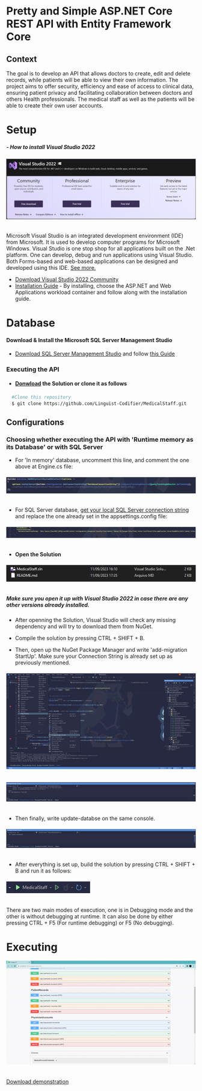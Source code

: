 # Pretty and Simple ASP.NET Core REST API with Entity Framework Core

## Context

The goal is to develop an API that allows doctors to create, edit
and delete records, while patients will be able to view their own information. The
project aims to offer security, efficiency and ease of access to clinical data,
ensuring patient privacy and facilitating collaboration between doctors and others
Health professionals. The medical staff as well as the patients will be able to create their own user accounts.

# Setup

##### - How to install Visual Studio 2022

<h6><img src="./Docs/Images/DownloadsPage.PNG"/></h6>

Microsoft Visual Studio is an integrated development environment (IDE) from Microsoft. It is used to develop computer programs for Microsoft Windows. Visual Studio is one stop shop for all applications built on the .Net platform. One can develop, debug and run applications using Visual Studio.
Both Forms-based and web-based applications can be designed and developed using this IDE. [See more.](https://visualstudio.microsoft.com/pt-br/downloads/)

- [Download Visual Studio 2022 Community](https://visualstudio.microsoft.com/pt-br/thank-you-downloading-visual-studio/?sku=Community&channel=Release&version=VS2022&source=VSLandingPage&cid=2030&workload=dotnet-dotnetwebcloud&passive=false#dotnet)
- [Installation Guide](https://learn.microsoft.com/en-us/visualstudio/install/install-visual-studio?view=vs-2022) - By installing, choose the ASP.NET and Web Applications workload container and follow along with the installation guide.

# Database

#### Download & Install the Microsoft SQL Server Management Studio

- [Download SQL Server Management Studio](https://learn.microsoft.com/en-us/sql/ssms/download-sql-server-management-studio-ssms?view=sql-server-ver16#download-ssms) and follow [this Guide](https://www.nobledesktop.com/how-to-install-sql-server-management-studio)

### Executing the API

- #### [Donwload](https://github.com/Linguist-Codifier/MedicalStaff/archive/refs/heads/master.zip) the Solution or clone it as follows
```bash
  #Clone this repository
  $ git clone https://github.com/Linguist-Codifier/MedicalStaff.git
```

## Configurations

### Choosing whether executing the API with 'Runtime memory as its Database' or with SQL Server

- For 'In memory' database, uncomment this line, and comment the one above at Engine.cs file:
<h6><img src="Docs/Images/Config.PNG"/></h6>

- For SQL Server database, [get your local SQL Server connection string](https://www.c-sharpcorner.com/article/get-connectionstring-for-sql-server/) and replace the one already set in the appsettings.config file:
<h6><img src="Docs/Images/ConnectionString.PNG"/></h6>

- #### Open the Solution

<h6><img src="./Docs/Images/SolutionFile.PNG"/></h6> 

##### Make sure you open it up with Visual Studio 2022 in case there are any other versions already installed.

- After openning the Solution, Visual Studio will check any missing dependency and will try to download them from NuGet.

- Compile the solution by pressing CTRL + SHIFT + B.

- Then, open up the NuGet Package Manager and write 'add-migration StartUp'. Make sure your Connection String is already set up as previously mentioned.

<h6><img src="./Docs/Images/Migrations.png" /></h6>

<h6><img src="./Docs/Images/AddMigration.png" /></h6>

- Then finally, write update-databse on the same console.

<h6><img src="./Docs/Images/UpdateDatabase.PNG" /></h6>

- After everything is set up, build the solution by pressing CTRL + SHIFT + B and run it as follows:

<h6><img src="./Docs/Images/ExecutingSolution.PNG"/></h6>

There are two main modes of execution, one is in Debugging mode and the other is without debugging at runtime. It can also be done by either pressing CTRL + F5 (For runtime debugging) or F5 (No debugging).

# Executing

<h6><img src="Docs/Videos/Demonstration.gif" /></h6>

[Download demonstration](https://github.com/Linguist-Codifier/MedicalStaff/archive/refs/heads/master.zip)
